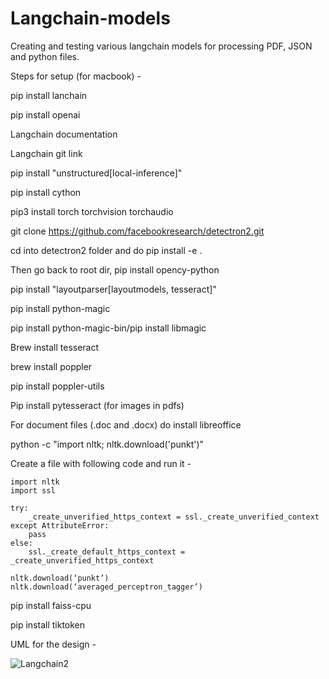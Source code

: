 # Langchain-models
Creating and testing various langchain models for processing PDF, JSON and python files.

Steps for setup (for macbook) - 

pip install lanchain

pip install openai

Langchain documentation

Langchain git link

pip install "unstructured[local-inference]"

pip install cython

pip3 install torch torchvision torchaudio

git clone https://github.com/facebookresearch/detectron2.git

cd into detectron2 folder and do pip install -e .

Then go back to root dir, pip install opency-python

pip install "layoutparser[layoutmodels, tesseract]"

pip install python-magic

pip install python-magic-bin/pip install libmagic

Brew install tesseract

brew install poppler

pip install poppler-utils

Pip install pytesseract (for images in pdfs)

For document files (.doc and .docx) do install libreoffice

python -c "import nltk; nltk.download('punkt')"

Create a file with following code and run it - 
```
import nltk
import ssl

try:
    _create_unverified_https_context = ssl._create_unverified_context
except AttributeError:
    pass
else:
    ssl._create_default_https_context = _create_unverified_https_context

nltk.download(‘punkt’)
nltk.download(‘averaged_perceptron_tagger’)
```

pip install faiss-cpu

pip install tiktoken


UML for the design - 

![Langchain2](https://github.com/Tanmay1108/Langchain-models/assets/46091259/7bbbe978-1df4-470c-9cb1-8891d6a4fb33)



